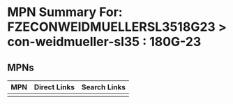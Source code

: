 



# MPN Summary For: FZECONWEIDMUELLERSL3518G23 > con-weidmueller-sl35 : 180G-23

## MPNs
  

|MPN|Direct Links|Search Links|
| :--- | :--- | :--- |
||||
